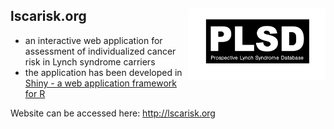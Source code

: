 ## lscarisk.org <a href="http://lscarisk.org"><img src="PLSD_black_bg.png" align="right" height="115" width="220"/></a>

* an interactive web application for assessment of individualized cancer risk in Lynch syndrome carriers
* the application has been developed in [Shiny - a web application framework for R](https://shiny.rstudio.com)

Website can be accessed here: http://lscarisk.org
